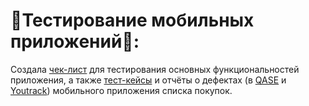 # 📱Тестирование мобильных приложений📱:
Создала [чек-лист](https://docs.google.com/spreadsheets/d/1IOHzFSxzcALssYj2AWntn3pYqx8McGxEODF8shkAzQs/edit?gid=0#gid=0) для тестирования основных функциональностей приложения, а также [тест-кейсы](https://github.com/BulavkoJulia/Mobileapp-testing/blob/main/mobcasesBul.pdf) и отчёты о дефектах (в [QASE](https://github.com/BulavkoJulia/Mobileapp-testing/blob/main/qaserun.pdf) и [Youtrack](https://github.com/BulavkoJulia/Mobileapp-testing/blob/main/bulavkobugmob.xlsx)) мобильного приложения списка покупок.


